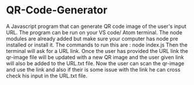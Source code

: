 # QR-Code-Generator
A Javascript program that can generate QR code image of the user's input URL.
The program can be run on your VS code/ Atom terminal.
The node modules are already added but make sure your computer has node pre installed or install it.
The commands to run this are : node index.js
Then the terminal will ask for a URL link.
Once the user has provided the URL link the qr-image file will be updated with a new QR image and the user given link will also be added to the URL.txt file.
Now the user can scan the qr-image and use the link and also if their is some issue with the link he can cross check his input in the URL.txt file.
